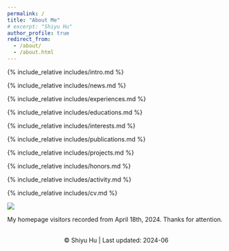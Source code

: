 ```yaml
---
permalink: /
title: "About Me"
# excerpt: "Shiyu Hu"
author_profile: true
redirect_from: 
  - /about/
  - /about.html
---
```


<span class='anchor' id='about-me'></span>
{% include_relative includes/intro.md %}

<span class='anchor' id='news'></span>
{% include_relative includes/news.md %}

<span class='anchor' id='experiences'></span>
{% include_relative includes/experiences.md %}

<span class='anchor' id='educations'></span>
{% include_relative includes/educations.md %}

<span class='anchor' id='research-interests'></span>
{% include_relative includes/interests.md %}

<span class='anchor' id='publications'></span>
{% include_relative includes/publications.md %}

<span class='anchor' id='projects'></span>
{% include_relative includes/projects.md %}

<span class='anchor' id='honors-and-awards'></span>
{% include_relative includes/honors.md %}

<span class='anchor' id='activities-and-services'></span>
{% include_relative includes/activity.md %}

<span class='anchor' id='cv'></span>
{% include_relative includes/cv.md %}


<a href='https://clustrmaps.com/site/1bzca'  title='Visit tracker'><img src='//clustrmaps.com/map_v2.png?cl=0e1633&w=a&t=tt&d=mtH-Pr0d3swe2WdQUTQVBf8Lz4RgVr7NC04XYL59i_Y&co=0b4975&ct=cdd4d9'/></a>

My homepage visitors recorded from April 18th, 2024. Thanks for attention.

<p>
  <center>
    <font>
        <br>&copy; Shiyu Hu | Last updated: 2024-06
    </font>
  </center>
</p>

<!-- <a href='https://mapmyvisitors.com/web/1bvt7'  title='Visit tracker'><img src='https://mapmyvisitors.com/map.png?cl=ffffff&w=a&t=tt&d=PTnTG7-oiewclaQYL-vCCTG_Cp1UIVkwryXQywQqCfs'/></a> -->

<!-- <img src='https://mapmyvisitors.com/map.png?cl=ffffff&w=a&t=tt&d=PTnTG7-oiewclaQYL-vCCTG_Cp1UIVkwryXQywQqCfs'/> -->

<!-- *My homepage visitors recorded from February 9th, 2024. Thanks for attention.* -->